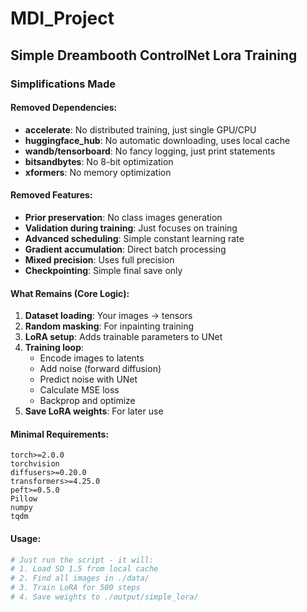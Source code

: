 # MDI_Project

## Simple Dreambooth ControlNet Lora Training
### Simplifications Made

#### Removed Dependencies:
- **accelerate**: No distributed training, just single GPU/CPU
- **huggingface_hub**: No automatic downloading, uses local cache
- **wandb/tensorboard**: No fancy logging, just print statements
- **bitsandbytes**: No 8-bit optimization
- **xformers**: No memory optimization

#### Removed Features:
- **Prior preservation**: No class images generation
- **Validation during training**: Just focuses on training
- **Advanced scheduling**: Simple constant learning rate
- **Gradient accumulation**: Direct batch processing
- **Mixed precision**: Uses full precision
- **Checkpointing**: Simple final save only

#### What Remains (Core Logic):
1. **Dataset loading**: Your images → tensors
2. **Random masking**: For inpainting training
3. **LoRA setup**: Adds trainable parameters to UNet
4. **Training loop**: 
   - Encode images to latents
   - Add noise (forward diffusion)
   - Predict noise with UNet
   - Calculate MSE loss
   - Backprop and optimize
5. **Save LoRA weights**: For later use

#### Minimal Requirements:
```
torch>=2.0.0
torchvision
diffusers>=0.20.0
transformers>=4.25.0
peft>=0.5.0
Pillow
numpy
tqdm
```

#### Usage:
```python
# Just run the script - it will:
# 1. Load SD 1.5 from local cache
# 2. Find all images in ./data/
# 3. Train LoRA for 500 steps
# 4. Save weights to ./output/simple_lora/
```